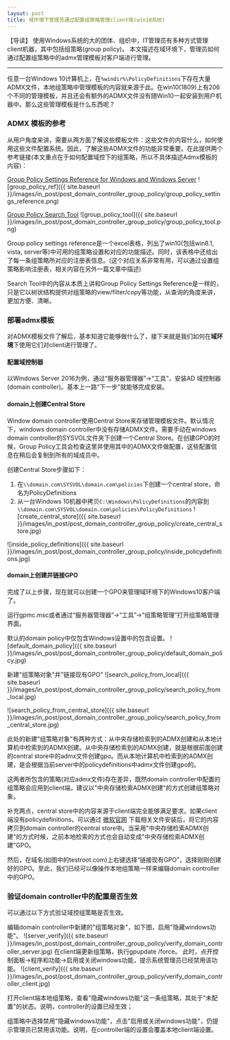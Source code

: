 ```yaml
---
layout: post
title: 域环境下管理员通过配置组策略管理client端(win10系统)
---
```


【导读】
使用Windows系统的大的团体、组织中，IT管理员有多种方式管理client机器，其中包括组策略(group policy)。
本文描述在域环境下，管理员如何通过配置组策略中的admx管理模板对客户端进行管理。

--------------
任意一台Windows 10计算机上，在`%windir%\PolicyDefinitions`下存在大量ADMX文件，本地组策略中管理模板的内容就来源于此。在win10(1809)上有206个不同的管理模板，并且还会有额外的ADMX文件没有随Win10一起安装到用户机器中。那么这些管理模板是什么东西呢？

### ADMX 模板的参考
从用户角度来讲，需要从两方面了解这些模板文件：这些文件的内容什么，如何使用这些文件配置系统。因此，了解这些ADMX文件的功能非常重要。在此提供两个参考链接(本文重点在于如何配置域控下的组策略，所以不具体描述Admx模板的内容)：

[Group Policy Settings Reference for Windows and Windows Server](http://www.microsoft.com/en-us/download/details.aspx?id=25250)
![group_policy_ref]({{ site.baseurl }}/images/in_post/post_domain_controller_group_policy/group_policy_settings_reference.png)

[Group Policy Search Tool](http://gpsearch.azurewebsites.net/)
![group_policy_tool]({{ site.baseurl }}/images/in_post/post_domain_controller_group_policy/group_policy_tool.png)


Group policy settings reference是一个excel表格，列出了win10(包括win8.1, vista, server等)中可用的组策略设置和对应的功能描述。同时，该表格中还给出了每一条组策略所对应的注册表信息。(这个对应关系非常有用，可以通过设置组策略影响注册表，相关内容在另外一篇文章中描述)

Search Tool中的内容从本质上讲和Group Policy Settings Reference是一样的，只是它以树状结构提供对组策略的view/filter/copy等功能，从查询的角度来讲，更加方便、清晰。

### 部署admx模板
对ADMX模板文件了解后，基本知道它能够做什么了，接下来就是我们如何在**域环境**下使用它们对client进行管理了。

#### 配置域控制器
以Windows Server 2016为例，通过“服务器管理器”->“工具”，安装AD 域控制器(domain controller)。基本上一路“下一步”就能够完成安装。

#### domain上创建Central Store
Window domain controller使用Central Store来存储管理模板文件。默认情况下，windows domain controller中没有存储ADMX文件。需要手动在windows domain controller的SYSVOL文件夹下创建一个Central Store。在创建GPO的时候，Group Policy工具会检查这里并使用其中的ADMX文件做配置，这些配置信息在稍后会复制到所有的域成员中。

创建Central Store步骤如下：

1. 在`\\domain.com\SYSVOL\domain.com\policies`下创建一个central store，命名为PolicyDefinitions 
2. 从一台Windows 10机器中拷贝`C:\Windows\PolicyDefinitions`的内容到`\\domain.com\SYSVOL\domain.com\policies\PolicyDefinitions`
![create_central_store]({{ site.baseurl }}/images/in_post/post_domain_controller_group_policy/create_central_store.jpg)

![inside_policy_definitions]({{ site.baseurl }}/images/in_post/post_domain_controller_group_policy/inside_policydefinitions.jpg)

#### domain上创建并链接GPO
完成了以上步骤，现在就可以创建一个GPO来管理域环境下的Windows10客户端了。

运行gpmc.msc或者通过“服务器管理器”->“工具”->“组策略管理”打开组策略管理界面。

默认的domain policy中仅包含Windows设置中的包含设置。
![default_domain_policy]({{ site.baseurl }}/images/in_post/post_domain_controller_group_policy/default_domain_policy.jpg)

新建"组策略对象"并"链接现有GPO"
![search_policy_from_local]({{ site.baseurl }}/images/in_post/post_domain_controller_group_policy/search_policy_from_local.jpg)

![search_policy_from_central_store]({{ site.baseurl }}/images/in_post/post_domain_controller_group_policy/search_policy_from_central_store.jpg)


此处的新建"组策略对象"有两种方式：从中央存储检索到的ADMX创建和从本地计算机中检索到的ADMX创建。从中央存储检索到的ADMX创建，就是根据前面创建的central store中的admx文件创建gpo。而从本地计算机中检索到的ADMX创建，是会根据当前server中的policydefinitions中admx文件创建gpo的。

这两者所包含的策略(对应admx文件)存在差异，既然domain controller中配置的组策略会应用到client端，建议以"中央存储检索ADMX创建"的方式创建组策略对象。

补充两点，central store中的内容来源于client端完全能够满足要求。如果client端没有policydefinitions，可以通过
[微软官网](https://www.microsoft.com/en-us/download/confirmation.aspx?id=48257) 下载相关文件安装后，将它的内容拷贝到domain controller的central store中。当采用"中央存储检索ADMX创建"的方式时候，之前本地检索的方式也会自动变成"中央存储检索ADMX创建"GPO。

然后，在域名(如图中的testroot.com)上右键选择“链接现有GPO”，选择刚刚创建好的GPO。至此，我们已经可以像操作本地组策略一样来编辑domain controller中的GPO。

### 验证domain controller中的配置是否生效

可以通过以下方式验证域控组策略是否生效。

编辑domain controller中新建的"组策略对象"，如下图，启用"隐藏windows功能"。
![server_verify]({{ site.baseurl }}/images/in_post/post_domain_controller_group_policy/verify_domain_controller_server.jpg)
在client端更新组策略，执行gpupdate /force。
此时，点开控制面板->程序和功能->启用或关闭windows功能，提示系统管理员已经禁用该功能。
![client_verify]({{ site.baseurl }}/images/in_post/post_domain_controller_group_policy/verify_domain_controller_client.jpg)

打开client端本地组策略，查看"隐藏windows功能"这一条组策略，其处于"未配置"的状态。说明，controller的设置已经生效；

组策略中选择禁用"隐藏windows功能"，点击"启用或关闭windows功能"，仍提示管理员已禁用该功能。说明，在controller端的设置会覆盖本地client端设置。

